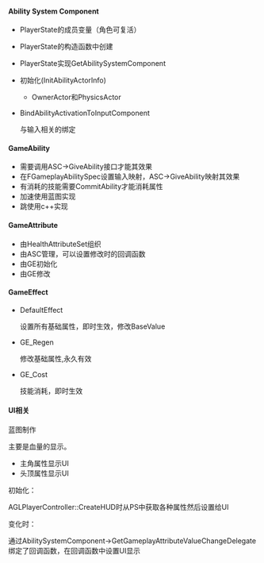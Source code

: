 #### Ability System Component

- PlayerState的成员变量（角色可复活）

- PlayerState的构造函数中创建

- PlayerState实现GetAbilitySystemComponent

- 初始化(InitAbilityActorInfo)

  - OwnerActor和PhysicsActor

- BindAbilityActivationToInputComponent

  与输入相关的绑定

#### GameAbility

- 需要调用ASC->GiveAbility接口才能其效果
- 在FGameplayAbilitySpec设置输入映射，ASC->GiveAbility映射其效果
- 有消耗的技能需要CommitAbility才能消耗属性
- 加速使用蓝图实现
- 跳使用c++实现

#### GameAttribute

- 由HealthAttributeSet组织
- 由ASC管理，可以设置修改时的回调函数
- 由GE初始化
- 由GE修改

#### GameEffect

- DefaultEffect

  设置所有基础属性，即时生效，修改BaseValue

- GE_Regen

  修改基础属性,永久有效

- GE_Cost

  技能消耗，即时生效

#### UI相关

蓝图制作

主要是血量的显示。

- 主角属性显示UI
- 头顶属性显示UI

初始化：

AGLPlayerController::CreateHUD时从PS中获取各种属性然后设置给UI

变化时：

通过AbilitySystemComponent->GetGameplayAttributeValueChangeDelegate绑定了回调函数，在回调函数中设置UI显示



